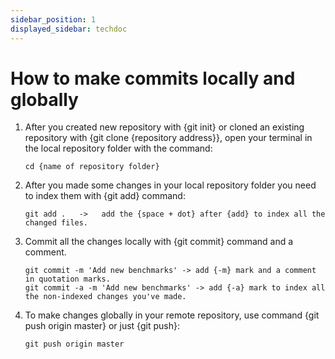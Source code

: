 ```yaml
---
sidebar_position: 1
displayed_sidebar: techdoc
---
```

# How to make commits locally and globally

1. After you created new repository with {git init} or cloned an existing repository with {git clone {repository address}}, open your terminal in the local repository folder with the command:

    ```
    cd {name of repository folder}
    ```

2. After you made some changes in your local repository folder you need to index them with {git add} command: 
    ```
    git add .   ->   add the {space + dot} after {add} to index all the changed files. 
    ```
3. Commit all the changes locally with {git commit} command and a comment.
    ```
    git commit -m 'Add new benchmarks' -> add {-m} mark and a comment in quotation marks. 
    git commit -a -m 'Add new benchmarks' -> add {-a} mark to index all the non-indexed changes you've made.
    ```
4. To make changes globally in your remote repository, use command {git push origin master} or just {git push}:
    ```
    git push origin master
    ```